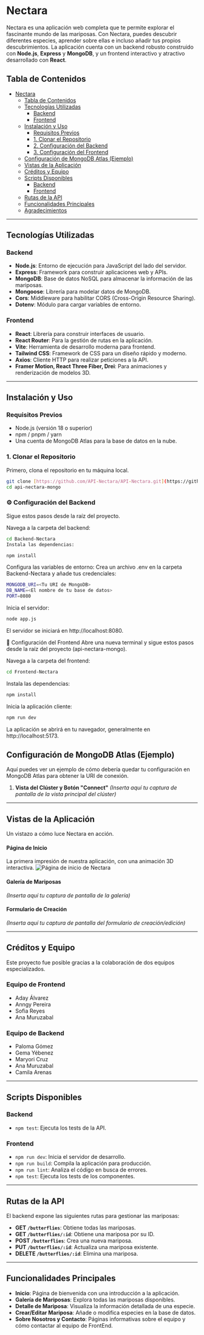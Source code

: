 # Nectara

Nectara es una aplicación web completa que te permite explorar el fascinante mundo de las mariposas. Con Nectara, puedes descubrir diferentes especies, aprender sobre ellas e incluso añadir tus propios descubrimientos. La aplicación cuenta con un backend robusto construido con **Node.js**, **Express** y **MongoDB**, y un frontend interactivo y atractivo desarrollado con **React**.

## Tabla de Contenidos
- [Nectara](#nectara)
  - [Tabla de Contenidos](#tabla-de-contenidos)
  - [Tecnologías Utilizadas](#tecnologías-utilizadas)
    - [Backend](#backend)
    - [Frontend](#frontend)
  - [Instalación y Uso](#instalación-y-uso)
    - [Requisitos Previos](#requisitos-previos)
    - [1. Clonar el Repositorio](#1-clonar-el-repositorio)
    - [2. Configuración del Backend](#2-configuración-del-backend)
    - [3. Configuración del Frontend](#3-configuración-del-frontend)
  - [Configuración de MongoDB Atlas (Ejemplo)](#configuración-de-mongodb-atlas-ejemplo)
  - [Vistas de la Aplicación](#vistas-de-la-aplicación)
  - [Créditos y Equipo](#créditos-y-equipo)
  - [Scripts Disponibles](#scripts-disponibles)
    - [Backend](#backend-1)
    - [Frontend](#frontend-1)
  - [Rutas de la API](#rutas-de-la-api)
  - [Funcionalidades Principales](#funcionalidades-principales)
  - [Agradecimientos](#agradecimientos)
---

## Tecnologías Utilizadas

### Backend
* **Node.js**: Entorno de ejecución para JavaScript del lado del servidor.
* **Express**: Framework para construir aplicaciones web y APIs.
* **MongoDB**: Base de datos NoSQL para almacenar la información de las mariposas.
* **Mongoose**: Librería para modelar datos de MongoDB.
* **Cors**: Middleware para habilitar CORS (Cross-Origin Resource Sharing).
* **Dotenv**: Módulo para cargar variables de entorno.

### Frontend
* **React**: Librería para construir interfaces de usuario.
* **React Router**: Para la gestión de rutas en la aplicación.
* **Vite**: Herramienta de desarrollo moderna para frontend.
* **Tailwind CSS**: Framework de CSS para un diseño rápido y moderno.
* **Axios**: Cliente HTTP para realizar peticiones a la API.
* **Framer Motion, React Three Fiber, Drei**: Para animaciones y renderización de modelos 3D.

---

## Instalación y Uso

### Requisitos Previos
* Node.js (versión 18 o superior)
* npm / pnpm / yarn
* Una cuenta de MongoDB Atlas para la base de datos en la nube.

### 1. Clonar el Repositorio
Primero, clona el repositorio en tu máquina local.
```bash
git clone [https://github.com/API-Nectara/API-Nectara.git](https://github.com/API-Nectara/API-Nectara.git)
cd api-nectara-mongo
```

### ⚙️ Configuración del Backend
Sigue estos pasos desde la raíz del proyecto.

Navega a la carpeta del backend:

```bash
cd Backend-Nectara
Instala las dependencias:
```
```bash
npm install
```
Configura las variables de entorno:
Crea un archivo .env en la carpeta Backend-Nectara y añade tus credenciales:
```bash
MONGODB_URI=<Tu URI de MongoDB>
DB_NAME=<El nombre de tu base de datos>
PORT=8080
```
Inicia el servidor:

```bash
node app.js
```
El servidor se iniciará en http://localhost:8080.

🎨 Configuración del Frontend
Abre una nueva terminal y sigue estos pasos desde la raíz del proyecto (api-nectara-mongo).

Navega a la carpeta del frontend:

```bash
cd Frontend-Nectara
```
Instala las dependencias:

```bash
npm install
```
Inicia la aplicación cliente:

```bash
npm run dev
```
La aplicación se abrirá en tu navegador, generalmente en http://localhost:5173.

## Configuración de MongoDB Atlas (Ejemplo)
Aquí puedes ver un ejemplo de cómo debería quedar tu configuración en MongoDB Atlas para obtener la URI de conexión.

1.  **Vista del Clúster y Botón "Connect"**
    *(Inserta aquí tu captura de pantalla de la vista principal del clúster)*

---

## Vistas de la Aplicación
Un vistazo a cómo luce Nectara en acción.

#### Página de Inicio
La primera impresión de nuestra aplicación, con una animación 3D interactiva.
![Página de inicio de Nectara](Frontend-Nectara/public/images-readme/Home-Page.png)

#### Galería de Mariposas
*(Inserta aquí tu captura de pantalla de la galería)*

#### Formulario de Creación
*(Inserta aquí tu captura de pantalla del formulario de creación/edición)*

---
## Créditos y Equipo
Este proyecto fue posible gracias a la colaboración de dos equipos especializados.

### Equipo de Frontend
* Aday Álvarez
* Anngy Pereira
* Sofia Reyes
* Ana Muruzabal

### Equipo de Backend
* Paloma Gómez
* Gema Yébenez 
* Maryori Cruz
* Ana Muruzabal
* Camila Arenas

---

## Scripts Disponibles

### Backend
* `npm test`: Ejecuta los tests de la API.

### Frontend
* `npm run dev`: Inicia el servidor de desarrollo.
* `npm run build`: Compila la aplicación para producción.
* `npm run lint`: Analiza el código en busca de errores.
* `npm test`: Ejecuta los tests de los componentes.

---

## Rutas de la API

El backend expone las siguientes rutas para gestionar las mariposas:

* **GET `/butterflies`**: Obtiene todas las mariposas.
* **GET `/butterflies/:id`**: Obtiene una mariposa por su ID.
* **POST `/butterflies`**: Crea una nueva mariposa.
* **PUT `/butterflies/:id`**: Actualiza una mariposa existente.
* **DELETE `/butterflies/:id`**: Elimina una mariposa.

---

## Funcionalidades Principales

* **Inicio**: Página de bienvenida con una introducción a la aplicación.
* **Galería de Mariposas**: Explora todas las mariposas disponibles.
* **Detalle de Mariposa**: Visualiza la información detallada de una especie.
* **Crear/Editar Mariposa**: Añade o modifica especies en la base de datos.
* **Sobre Nosotros y Contacto**: Páginas informativas sobre el equipo y cómo contactar al equipo de FrontEnd.
